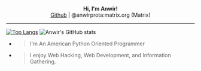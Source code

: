 <p align='center'>
  <b>Hi, I'm Anwir!</b><br>
  <a href="https://github.com/anwir-prota">Github</a> |
  <a>@anwirprota:matrix.org (Matrix)</a>
</p>

--- 

[![Top Langs](https://github-readme-stats.vercel.app/api/top-langs/?username=anwir-prota)](https://github.com/anwir-prota/github-readme-stats)
![Anwir's GitHub stats](https://github-readme-stats.vercel.app/api?username=anwir-prota&show_icons=true)

- > I'm An American Python Oriented Programmer 
- > I enjoy Web Hacking, Web Development, and Information Gathering.
